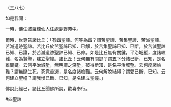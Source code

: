 （三八七）

如是我聞：

一時，佛住波羅㮈仙人住處鹿野苑中。

爾時，世尊告諸比丘：「有四聖諦。何等為四？謂苦聖諦、苦集聖諦、苦滅聖諦、苦滅道跡聖諦。若比丘於苦聖諦已知、已解，於苦集聖諦已知、已斷，於苦滅聖諦已知、已證，於苦滅道跡聖諦已知、已修。如是比丘無有關鍵，平治城塹，度諸嶮難，名為賢聖，建立聖幢。諸比丘！云何無有關鍵？謂五下分結已斷、已知，是名離關鍵。云何平治城塹，無明謂之深塹，彼得斷知，是名平治城塹。云何度諸嶮難？謂無際生死，究竟苦邊，是名度諸嶮難。云何解脫結縛？謂愛已斷、已知。云何建立聖幢？謂我慢已斷、已知，是名建立聖幢。」

佛說此經已，諸比丘聞佛所說，歡喜奉行。



#四聖諦
